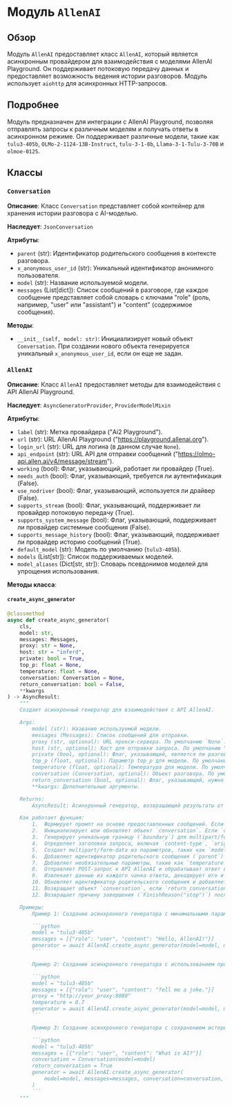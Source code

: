 # Модуль `AllenAI`

## Обзор

Модуль `AllenAI` предоставляет класс `AllenAI`, который является асинхронным провайдером для взаимодействия с моделями AllenAI Playground. Он поддерживает потоковую передачу данных и предоставляет возможность ведения истории разговоров. Модуль использует `aiohttp` для асинхронных HTTP-запросов.

## Подробнее

Модуль предназначен для интеграции с AllenAI Playground, позволяя отправлять запросы к различным моделям и получать ответы в асинхронном режиме. Он поддерживает различные модели, такие как `tulu3-405b`, `OLMo-2-1124-13B-Instruct`, `tulu-3-1-8b`, `Llama-3-1-Tulu-3-70B` и `olmoe-0125`.

## Классы

### `Conversation`

**Описание**: Класс `Conversation` представляет собой контейнер для хранения истории разговора с AI-моделью.

**Наследует**: `JsonConversation`

**Атрибуты**:

-   `parent` (str): Идентификатор родительского сообщения в контексте разговора.
-   `x_anonymous_user_id` (str): Уникальный идентификатор анонимного пользователя.
-   `model` (str): Название используемой модели.
-   `messages` (List[dict]): Список сообщений в разговоре, где каждое сообщение представляет собой словарь с ключами "role" (роль, например, "user" или "assistant") и "content" (содержимое сообщения).

**Методы**:

-   `__init__(self, model: str)`:
    Инициализирует новый объект `Conversation`. При создании нового объекта генерируется уникальный `x_anonymous_user_id`, если он еще не задан.

### `AllenAI`

**Описание**: Класс `AllenAI` предоставляет методы для взаимодействия с API AllenAI Playground.

**Наследует**: `AsyncGeneratorProvider`, `ProviderModelMixin`

**Атрибуты**:

-   `label` (str): Метка провайдера ("Ai2 Playground").
-   `url` (str): URL AllenAI Playground ("https://playground.allenai.org").
-   `login_url` (str): URL для логина (в данном случае `None`).
-   `api_endpoint` (str): URL API для отправки сообщений ("https://olmo-api.allen.ai/v4/message/stream").
-   `working` (bool): Флаг, указывающий, работает ли провайдер (True).
-   `needs_auth` (bool): Флаг, указывающий, требуется ли аутентификация (False).
-   `use_nodriver` (bool): Флаг, указывающий, используется ли драйвер (False).
-   `supports_stream` (bool): Флаг, указывающий, поддерживает ли провайдер потоковую передачу (True).
-   `supports_system_message` (bool): Флаг, указывающий, поддерживает ли провайдер системные сообщения (False).
-   `supports_message_history` (bool): Флаг, указывающий, поддерживает ли провайдер историю сообщений (True).
-    `default_model` (str): Модель по умолчанию (`tulu3-405b`).
-   `models` (List[str]): Список поддерживаемых моделей.
-   `model_aliases` (Dict[str, str]): Словарь псевдонимов моделей для упрощения использования.

**Методы класса**:

#### `create_async_generator`

```python
@classmethod
async def create_async_generator(
    cls,
    model: str,
    messages: Messages,
    proxy: str = None,
    host: str = "inferd",
    private: bool = True,
    top_p: float = None,
    temperature: float = None,
    conversation: Conversation = None,
    return_conversation: bool = False,
    **kwargs
) -> AsyncResult:
    """
    Создает асинхронный генератор для взаимодействия с API AllenAI.

    Args:
        model (str): Название используемой модели.
        messages (Messages): Список сообщений для отправки.
        proxy (str, optional): URL прокси-сервера. По умолчанию `None`.
        host (str, optional): Хост для отправки запроса. По умолчанию "inferd".
        private (bool, optional): Флаг, указывающий, является ли разговор приватным. По умолчанию `True`.
        top_p (float, optional): Параметр top_p для модели. По умолчанию `None`.
        temperature (float, optional): Температура для модели. По умолчанию `None`.
        conversation (Conversation, optional): Объект разговора. По умолчанию `None`.
        return_conversation (bool, optional): Флаг, указывающий, нужно ли возвращать объект разговора. По умолчанию `False`.
        **kwargs: Дополнительные аргументы.

    Returns:
        AsyncResult: Асинхронный генератор, возвращающий результаты от API AllenAI.

    Как работает функция:
        1.  Формирует промпт на основе предоставленных сообщений. Если объект `conversation` не предоставлен, используется функция `format_prompt` для форматирования всех сообщений. В противном случае используется функция `get_last_user_message` для получения последнего сообщения пользователя.
        2.  Инициализирует или обновляет объект `conversation`. Если `conversation` не предоставлен, создается новый объект `Conversation`.
        3.  Генерирует уникальную границу (`boundary`) для multipart/form-data запроса.
        4.  Определяет заголовки запроса, включая `content-type`, `origin`, `referer` и `x-anonymous-user-id`.
        5.  Создает multipart/form-data из параметров, таких как `model`, `host`, `content` (промпт) и `private`.
        6.  Добавляет идентификатор родительского сообщения (`parent`) в запрос, если он существует в объекте `conversation`.
        7.  Добавляет необязательные параметры, такие как `temperature` и `top_p`, если они предоставлены.
        8.  Отправляет POST-запрос к API AllenAI и обрабатывает ответ в потоковом режиме.
        9.  Извлекает данные из каждого чанка ответа, декодирует его и преобразует каждую строку в JSON.
        10. Обновляет идентификатор родительского сообщения и добавляет сообщение в историю разговора при получении ответа от ассистента.
        11. Возвращает объект `conversation`, если `return_conversation` имеет значение `True`.
        12. Возвращает причину завершения (`FinishReason("stop")`) после получения финального ответа.

    Примеры:
        Пример 1: Создание асинхронного генератора с минимальными параметрами.

        ```python
        model = "tulu3-405b"
        messages = [{"role": "user", "content": "Hello, AllenAI!"}]
        generator = await AllenAI.create_async_generator(model=model, messages=messages)
        ```

        Пример 2: Создание асинхронного генератора с использованием прокси и температуры.

        ```python
        model = "tulu3-405b"
        messages = [{"role": "user", "content": "Tell me a joke."}]
        proxy = "http://your_proxy:8080"
        temperature = 0.7
        generator = await AllenAI.create_async_generator(model=model, messages=messages, proxy=proxy, temperature=temperature)
        ```

        Пример 3: Создание асинхронного генератора с сохранением истории разговора.

        ```python
        model = "tulu3-405b"
        messages = [{"role": "user", "content": "What is AI?"}]
        conversation = Conversation(model=model)
        return_conversation = True
        generator = await AllenAI.create_async_generator(
            model=model, messages=messages, conversation=conversation, return_conversation=return_conversation
        )
        ```
    """